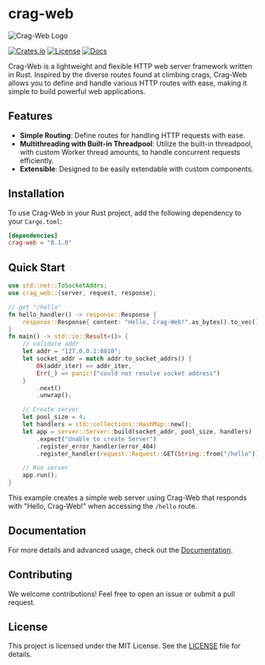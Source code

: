 # crag-web

![Crag-Web Logo](path/to/logo.png) <!-- You can add your logo here -->

[![Crates.io](https://img.shields.io/crates/v/crag-web.svg)](https://crates.io/crates/crag-web)
[![License](https://img.shields.io/crates/l/crag-web.svg)](https://opensource.org/licenses/MIT)
[![Docs](https://docs.rs/crag-web/badge.svg)](https://docs.rs/crag-web)

Crag-Web is a lightweight and flexible HTTP web server framework written in Rust. Inspired by the diverse routes found at climbing crags, Crag-Web allows you to define and handle various HTTP routes with ease, making it simple to build powerful web applications.

## Features

- **Simple Routing**: Define routes for handling HTTP requests with ease.
- **Multithreading with Built-in Threadpool**: Utilize the built-in threadpool, with custom Worker thread amounts, to handle concurrent requests efficiently.
- **Extensible**: Designed to be easily extendable with custom components.

## Installation

To use Crag-Web in your Rust project, add the following dependency to your `Cargo.toml`:

```toml
[dependencies]
crag-web = "0.1.0"
```

## Quick Start

```rust
use std::net::ToSocketAddrs;
use crag_web::{server, request, response};

// get "/hello"
fn hello_handler() -> response::Response {
    response::Response{ content: "Hello, Crag-Web!".as_bytes().to_vec() }
}
fn main() -> std::io::Result<()> {
    // validate addr
    let addr = "127.0.0.1:8010";
    let socket_addr = match addr.to_socket_addrs() {
        Ok(addr_iter) => addr_iter,
        Err(_) => panic!("could not resolve socket address")
    }
        .next()
        .unwrap();

    // Create server
    let pool_size = 4;
    let handlers = std::collections::HashMap::new();
    let app = server::Server::build(socket_addr, pool_size, handlers)
        .expect("Unable to create Server")
        .register_error_handler(error_404)
        .register_handler(request::Request::GET(String::from("/hello")), hello_handler)

    // Run server
    app.run();
}
```

This example creates a simple web server using Crag-Web that responds with "Hello, Crag-Web!" when accessing the `/hello` route.

## Documentation

For more details and advanced usage, check out the [Documentation](link/to/documentation).

## Contributing

We welcome contributions! Feel free to open an issue or submit a pull request.

## License

This project is licensed under the MIT License. See the [LICENSE](./LICENSE) file for details.



